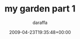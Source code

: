 ---
title: 'my garden part 1'
posts: 2
hash: 'IObcX3MX'
author: 'daraffa'
date: 2009-04-23T19:35:48+00:00
sources:
  - https://tokipona.yahoogroups.narkive.com/IObcX3MX
---